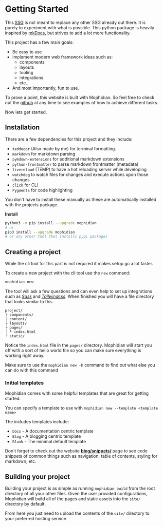 # Getting Started

This [SSG](./Terms/ssg.md) is not meant to replace any other SSG already out there. It is purely to
experiment with what is possible. This python package is heavily inspired by [mkDocs](https://www.mkdocs.org/), but strives to add a lot more functionality. 

This project has a few main goals:

* Be easy to use
* Implement modern web framework ideas such as:
  * components
  * layouts
  * tooling
  * integrations
  * etc...
* And most importantly, fun to use.

To prove a point, this website is built with Mophidian. So feel free to check out the [github](https://github.com/Tired-Fox/Mophidian) at any time to see examples of how to achieve different tasks.

Now lets get started.

## Installation

There are a few dependencies for this project and they include:

* `teddecor` (Also made by me) for terminal formatting.
* `markdown` for markdown parsing
* `pymdown-extensions` for additional markdown extensions
* `python-frontmatter` to parse markdown frontmatter (metadata)
* `livereload` (TEMP) to have a hot reloading server while developing
* `watchdog` to watch files for changes and execute actions upon those changes
* `click` for CLI
* `Pygments` for code highlighting

You don't have to install these manually as these are automatically installed with the projects package.

**Install**
```bash
python3 -m pip install --upgrade mophidian
# or
pip3 install --upgrade mophidian
# or any other tool that installs pypi packages
```

## Creating a project

While the cli tool for this part is not required it makes setup go a lot faster.

To create a new project with the cli tool use the `new` command:
```bash
mophidian new
```
The tool will ask a few questions and can even help to set up integrations such as [_Sass_](https://sass-lang.com/) and [_Tailwindcss_](https://tailwindcss.com/). When finished you will have a file directory that looks similar to this.

```plaintext
project/
├ components/
├ content/
├ layouts/
├ pages/
│ └ index.html
└ static/
```

Notice the `index.html` file in the `pages/` directory. Mophidian will start you off with a sort of hello world file so you can make sure everything is working right away.

Make sure to use the `mophidian new -h` command to find out what else you can do with this command

### Initial templates

Mophidian comes with some helpful templates that are great for getting started.

You can specify a template to use with `mophidian new --template <template name>`

The includes templates include:

* `Docs` - A documentation centric template
* `Blog` - A blogging centric template
* `Blank` - The minimal default template

Don't forget to check out the website [**blog/snippets/**](/Mophidian/blog/snippets/) page to see code snippets of common things such as navigation, table of contents, styling for markdown, etc.

## Building your project

Building your project is as simple as running `mophidian build` from the root directory of all your other files. Given the user provided configurations, Mophidian will build all of the pages and static assets into the `site/` directory by default.

From here you just need to upload the contents of the `site/` directory to your preferred hosting service.